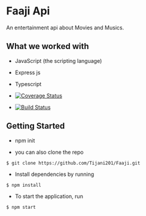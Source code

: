 # Faaji Api

An entertainment api about Movies and Musics.

## What we worked with

- JavaScript (the scripting language)
- Express js
- Typescript

- [![Coverage Status](https://coveralls.io/repos/github/Tijani201/Faaji/badge.svg?branch=main)](https://coveralls.io/github/Tijani201/Faaji?branch=main)

- [![Build Status](https://app.travis-ci.com/Tijani201/Faaji.svg?branch=main)](https://app.travis-ci.com/Tijani201/Faaji)

## Getting Started

- npm init

- you can also clone the repo

`$ git clone https://github.com/Tijani201/Faaji.git`

- Install dependencies by running

`$ npm install`

- To start the application, run

`$ npm start`
